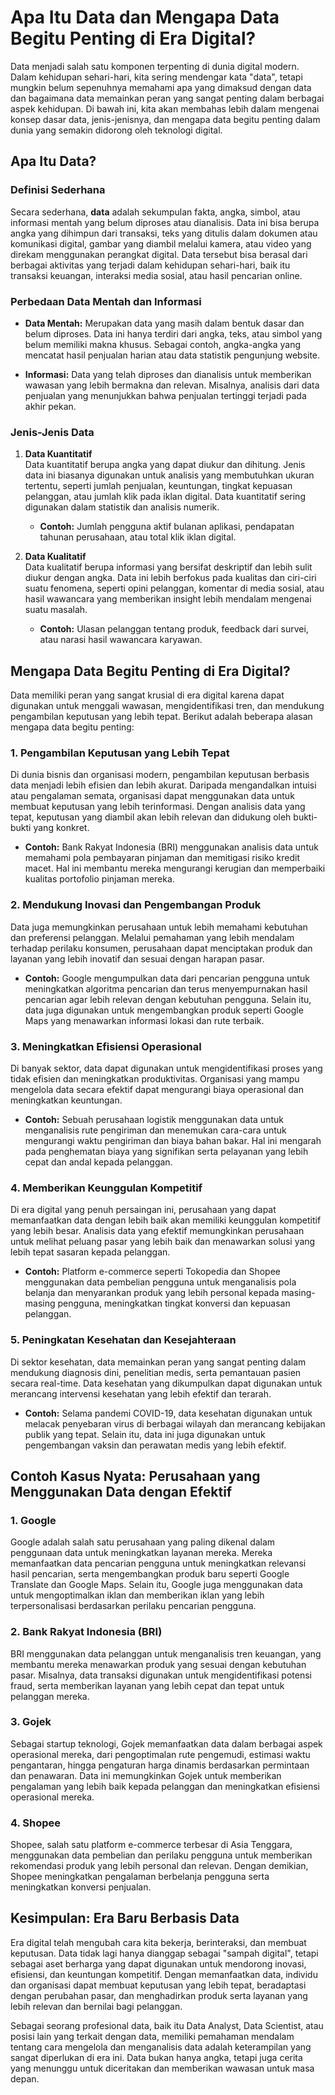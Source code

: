 # Apa Itu Data dan Mengapa Data Begitu Penting di Era Digital?

Data menjadi salah satu komponen terpenting di dunia digital modern. Dalam kehidupan sehari-hari, kita sering mendengar kata "data", tetapi mungkin belum sepenuhnya memahami apa yang dimaksud dengan data dan bagaimana data memainkan peran yang sangat penting dalam berbagai aspek kehidupan. Di bawah ini, kita akan membahas lebih dalam mengenai konsep dasar data, jenis-jenisnya, dan mengapa data begitu penting dalam dunia yang semakin didorong oleh teknologi digital.

## Apa Itu Data?

### Definisi Sederhana
Secara sederhana, **data** adalah sekumpulan fakta, angka, simbol, atau informasi mentah yang belum diproses atau dianalisis. Data ini bisa berupa angka yang dihimpun dari transaksi, teks yang ditulis dalam dokumen atau komunikasi digital, gambar yang diambil melalui kamera, atau video yang direkam menggunakan perangkat digital. Data tersebut bisa berasal dari berbagai aktivitas yang terjadi dalam kehidupan sehari-hari, baik itu transaksi keuangan, interaksi media sosial, atau hasil pencarian online.

### Perbedaan Data Mentah dan Informasi

- **Data Mentah:** Merupakan data yang masih dalam bentuk dasar dan belum diproses. Data ini hanya terdiri dari angka, teks, atau simbol yang belum memiliki makna khusus. Sebagai contoh, angka-angka yang mencatat hasil penjualan harian atau data statistik pengunjung website.
  
- **Informasi:** Data yang telah diproses dan dianalisis untuk memberikan wawasan yang lebih bermakna dan relevan. Misalnya, analisis dari data penjualan yang menunjukkan bahwa penjualan tertinggi terjadi pada akhir pekan.

### Jenis-Jenis Data

1. **Data Kuantitatif**  
   Data kuantitatif berupa angka yang dapat diukur dan dihitung. Jenis data ini biasanya digunakan untuk analisis yang membutuhkan ukuran tertentu, seperti jumlah penjualan, keuntungan, tingkat kepuasan pelanggan, atau jumlah klik pada iklan digital. Data kuantitatif sering digunakan dalam statistik dan analisis numerik.
   
   - **Contoh:** Jumlah pengguna aktif bulanan aplikasi, pendapatan tahunan perusahaan, atau total klik iklan digital.
  
2. **Data Kualitatif**  
   Data kualitatif berupa informasi yang bersifat deskriptif dan lebih sulit diukur dengan angka. Data ini lebih berfokus pada kualitas dan ciri-ciri suatu fenomena, seperti opini pelanggan, komentar di media sosial, atau hasil wawancara yang memberikan insight lebih mendalam mengenai suatu masalah.
   
   - **Contoh:** Ulasan pelanggan tentang produk, feedback dari survei, atau narasi hasil wawancara karyawan.

## Mengapa Data Begitu Penting di Era Digital?

Data memiliki peran yang sangat krusial di era digital karena dapat digunakan untuk menggali wawasan, mengidentifikasi tren, dan mendukung pengambilan keputusan yang lebih tepat. Berikut adalah beberapa alasan mengapa data begitu penting:

### 1. Pengambilan Keputusan yang Lebih Tepat
Di dunia bisnis dan organisasi modern, pengambilan keputusan berbasis data menjadi lebih efisien dan lebih akurat. Daripada mengandalkan intuisi atau pengalaman semata, organisasi dapat menggunakan data untuk membuat keputusan yang lebih terinformasi. Dengan analisis data yang tepat, keputusan yang diambil akan lebih relevan dan didukung oleh bukti-bukti yang konkret.

- **Contoh:** Bank Rakyat Indonesia (BRI) menggunakan analisis data untuk memahami pola pembayaran pinjaman dan memitigasi risiko kredit macet. Hal ini membantu mereka mengurangi kerugian dan memperbaiki kualitas portofolio pinjaman mereka.

### 2. Mendukung Inovasi dan Pengembangan Produk
Data juga memungkinkan perusahaan untuk lebih memahami kebutuhan dan preferensi pelanggan. Melalui pemahaman yang lebih mendalam terhadap perilaku konsumen, perusahaan dapat menciptakan produk dan layanan yang lebih inovatif dan sesuai dengan harapan pasar.

- **Contoh:** Google mengumpulkan data dari pencarian pengguna untuk meningkatkan algoritma pencarian dan terus menyempurnakan hasil pencarian agar lebih relevan dengan kebutuhan pengguna. Selain itu, data juga digunakan untuk mengembangkan produk seperti Google Maps yang menawarkan informasi lokasi dan rute terbaik.

### 3. Meningkatkan Efisiensi Operasional
Di banyak sektor, data dapat digunakan untuk mengidentifikasi proses yang tidak efisien dan meningkatkan produktivitas. Organisasi yang mampu mengelola data secara efektif dapat mengurangi biaya operasional dan meningkatkan keuntungan.

- **Contoh:** Sebuah perusahaan logistik menggunakan data untuk menganalisis rute pengiriman dan menemukan cara-cara untuk mengurangi waktu pengiriman dan biaya bahan bakar. Hal ini mengarah pada penghematan biaya yang signifikan serta pelayanan yang lebih cepat dan andal kepada pelanggan.

### 4. Memberikan Keunggulan Kompetitif
Di era digital yang penuh persaingan ini, perusahaan yang dapat memanfaatkan data dengan lebih baik akan memiliki keunggulan kompetitif yang lebih besar. Analisis data yang efektif memungkinkan perusahaan untuk melihat peluang pasar yang lebih baik dan menawarkan solusi yang lebih tepat sasaran kepada pelanggan.

- **Contoh:** Platform e-commerce seperti Tokopedia dan Shopee menggunakan data pembelian pengguna untuk menganalisis pola belanja dan menyarankan produk yang lebih personal kepada masing-masing pengguna, meningkatkan tingkat konversi dan kepuasan pelanggan.

### 5. Peningkatan Kesehatan dan Kesejahteraan
Di sektor kesehatan, data memainkan peran yang sangat penting dalam mendukung diagnosis dini, penelitian medis, serta pemantauan pasien secara real-time. Data kesehatan yang dikumpulkan dapat digunakan untuk merancang intervensi kesehatan yang lebih efektif dan terarah.

- **Contoh:** Selama pandemi COVID-19, data kesehatan digunakan untuk melacak penyebaran virus di berbagai wilayah dan merancang kebijakan publik yang tepat. Selain itu, data ini juga digunakan untuk pengembangan vaksin dan perawatan medis yang lebih efektif.

## Contoh Kasus Nyata: Perusahaan yang Menggunakan Data dengan Efektif

### 1. Google
Google adalah salah satu perusahaan yang paling dikenal dalam penggunaan data untuk meningkatkan layanan mereka. Mereka memanfaatkan data pencarian pengguna untuk meningkatkan relevansi hasil pencarian, serta mengembangkan produk baru seperti Google Translate dan Google Maps. Selain itu, Google juga menggunakan data untuk mengoptimalkan iklan dan memberikan iklan yang lebih terpersonalisasi berdasarkan perilaku pencarian pengguna.

### 2. Bank Rakyat Indonesia (BRI)
BRI menggunakan data pelanggan untuk menganalisis tren keuangan, yang membantu mereka menawarkan produk yang sesuai dengan kebutuhan pasar. Misalnya, data transaksi digunakan untuk mengidentifikasi potensi fraud, serta memberikan layanan yang lebih cepat dan tepat untuk pelanggan mereka.

### 3. Gojek
Sebagai startup teknologi, Gojek memanfaatkan data dalam berbagai aspek operasional mereka, dari pengoptimalan rute pengemudi, estimasi waktu pengantaran, hingga pengaturan harga dinamis berdasarkan permintaan dan penawaran. Data ini memungkinkan Gojek untuk memberikan pengalaman yang lebih baik kepada pelanggan dan meningkatkan efisiensi operasional mereka.

### 4. Shopee
Shopee, salah satu platform e-commerce terbesar di Asia Tenggara, menggunakan data pembelian dan perilaku pengguna untuk memberikan rekomendasi produk yang lebih personal dan relevan. Dengan demikian, Shopee meningkatkan pengalaman berbelanja pengguna serta meningkatkan konversi penjualan.

## Kesimpulan: Era Baru Berbasis Data

Era digital telah mengubah cara kita bekerja, berinteraksi, dan membuat keputusan. Data tidak lagi hanya dianggap sebagai "sampah digital", tetapi sebagai aset berharga yang dapat digunakan untuk mendorong inovasi, efisiensi, dan keuntungan kompetitif. Dengan memanfaatkan data, individu dan organisasi dapat membuat keputusan yang lebih tepat, beradaptasi dengan perubahan pasar, dan menghadirkan produk serta layanan yang lebih relevan dan bernilai bagi pelanggan.

Sebagai seorang profesional data, baik itu Data Analyst, Data Scientist, atau posisi lain yang terkait dengan data, memiliki pemahaman mendalam tentang cara mengelola dan menganalisis data adalah keterampilan yang sangat diperlukan di era ini. Data bukan hanya angka, tetapi juga cerita yang menunggu untuk diceritakan dan memberikan wawasan untuk masa depan.
